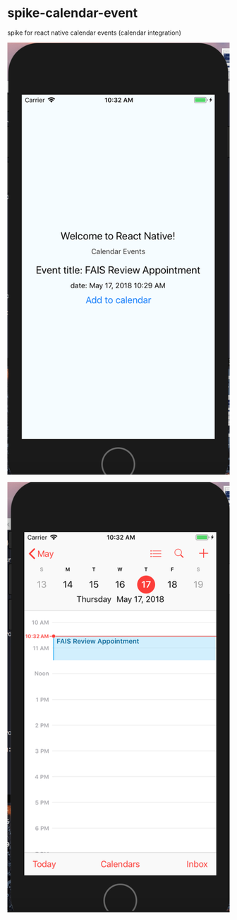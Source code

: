 # spike-calendar-event
spike for react native calendar events (calendar integration)

![Example](example-1.png)

![Example](example-2.png)